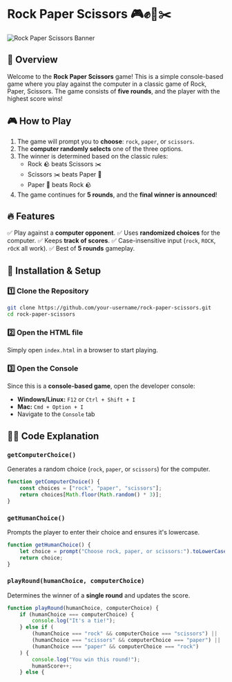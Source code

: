 # Rock Paper Scissors 🎮✊📄✂️

![Rock Paper Scissors Banner](https://via.placeholder.com/800x300.png?text=Rock+Paper+Scissors+Game)

## 📝 Overview

Welcome to the **Rock Paper Scissors** game! This is a simple console-based game where you play against the computer in a classic game of Rock, Paper, Scissors. The game consists of **five rounds**, and the player with the highest score wins!

## 🎮 How to Play

1. The game will prompt you to **choose**: `rock`, `paper`, or `scissors`.
2. The **computer randomly selects** one of the three options.
3. The winner is determined based on the classic rules:
   - Rock 🪨 beats Scissors ✂️
   - Scissors ✂️ beats Paper 📄
   - Paper 📄 beats Rock 🪨
4. The game continues for **5 rounds**, and the **final winner is announced**!

## 🔥 Features

✅ Play against a **computer opponent**.
✅ Uses **randomized choices** for the computer.
✅ Keeps **track of scores**.
✅ Case-insensitive input (`rock`, `ROCK`, `rOcK` all work).
✅ Best of **5 rounds** gameplay.

## 🚀 Installation & Setup

### 1️⃣ Clone the Repository
```bash
git clone https://github.com/your-username/rock-paper-scissors.git
cd rock-paper-scissors
```

### 2️⃣ Open the HTML file
Simply open `index.html` in a browser to start playing.

### 3️⃣ Open the Console
Since this is a **console-based game**, open the developer console:
- **Windows/Linux:** `F12` or `Ctrl + Shift + I`
- **Mac:** `Cmd + Option + I`
- Navigate to the `Console` tab

## 🧑‍💻 Code Explanation

### `getComputerChoice()`
Generates a random choice (`rock`, `paper`, or `scissors`) for the computer.
```javascript
function getComputerChoice() {
    const choices = ["rock", "paper", "scissors"];
    return choices[Math.floor(Math.random() * 3)];
}
```

### `getHumanChoice()`
Prompts the player to enter their choice and ensures it's lowercase.
```javascript
function getHumanChoice() {
    let choice = prompt("Choose rock, paper, or scissors:").toLowerCase();
    return choice;
}
```

### `playRound(humanChoice, computerChoice)`
Determines the winner of a **single round** and updates the score.
```javascript
function playRound(humanChoice, computerChoice) {
    if (humanChoice === computerChoice) {
        console.log("It's a tie!");
    } else if (
        (humanChoice === "rock" && computerChoice === "scissors") ||
        (humanChoice === "scissors" && computerChoice === "paper") ||
        (humanChoice === "paper" && computerChoice === "rock")
    ) {
        console.log("You win this round!");
        humanScore++;
    } else {